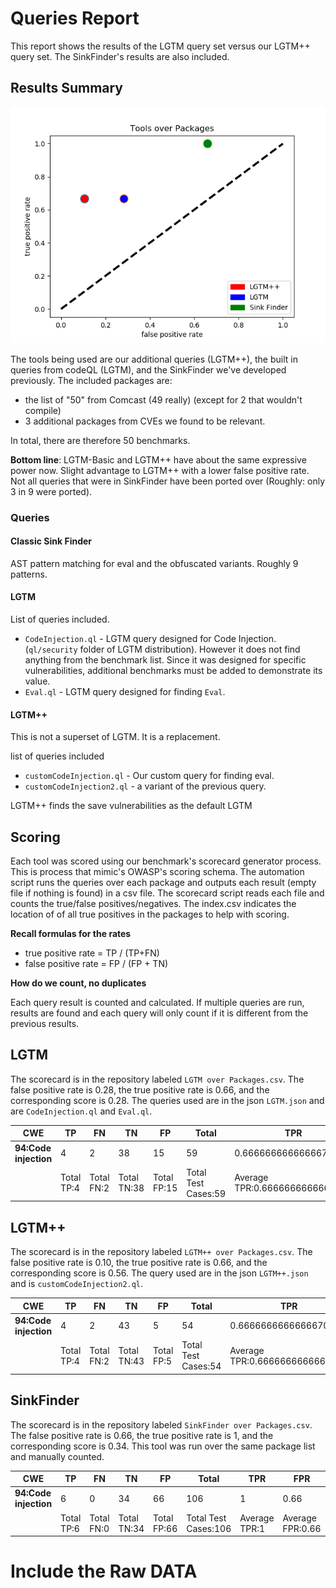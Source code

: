 # Queries Report

This report shows the results of the LGTM query set versus our LGTM++ query set. The SinkFinder's results are also included.

## Results Summary
![](./TOPackages.png)

The tools being used are our additional queries (LGTM++), the built in queries from codeQL (LGTM), and the SinkFinder we've developed previously. The included packages are:

- the list of "50" from Comcast  (49 really) (except for 2 that wouldn't compile)
- 3 additional packages from CVEs we found to be relevant.

In total, there are therefore 50 benchmarks. 

**Bottom line**: LGTM-Basic and LGTM++ have about the same expressive power now. Slight advantage to LGTM++ with a lower false positive rate. Not all queries that were in SinkFinder have been ported over (Roughly: only 3 in 9 were ported). 

### Queries

#### Classic Sink Finder

AST pattern matching for eval and the obfuscated variants. Roughly 9 patterns. 


#### LGTM

List of queries included.
- `CodeInjection.ql` - LGTM query designed for Code Injection. (`ql/security` folder of LGTM distribution). However it does not find anything from the benchmark list. Since it was designed for specific vulnerabilities, additional benchmarks must be added to demonstrate its value. 
- `Eval.ql` - LGTM query designed for finding `Eval`.

#### LGTM++
This is not a superset of LGTM. It is a replacement.

list of queries included
- `customCodeInjection.ql` - Our custom query for finding eval.
- `customCodeInjection2.ql` - a variant of the previous query.

LGTM++ finds the save vulnerabilities as the default LGTM

## Scoring

Each tool was scored using our benchmark's scorecard generator process. This is process that mimic's OWASP's scoring schema. The automation script runs the queries over each package and outputs each result (empty file if nothing is found) in a csv file. The scorecard script reads each file and counts the true/false positives/negatives. The index.csv indicates the location of of all true positives in the packages to help with scoring.

**Recall formulas for the rates**

- true positive rate = TP / (TP+FN)
- false positive rate = FP / (FP + TN)

**How do we count, no duplicates**

Each query result is counted and calculated. If multiple queries are run, results are found and each query will only count if it is different from the previous results.

## LGTM

The scorecard is in the repository labeled `LGTM over Packages.csv`. The false positive rate is 0.28, the true positive rate is 0.66, and the corresponding score is 0.28. The queries used are in the json `LGTM.json` and are `CodeInjection.ql` and `Eval.ql`.

| **CWE**               | **TP**     | **FN**     | **TN**      | **FP**      | **Total**           | **TPR**                        | **FPR**                        | **Score**                         |
| --------------------- | ---------- | ---------- | ----------- | ----------- | ------------------- | ------------------------------ | ------------------------------ | --------------------------------- |
| **94:Code injection** | 4          | 2          | 38          | 15          | 59                  | 0.6666666666666670             | 0.2830188679245280             | 0.38364779874213800               |
|                       | Total TP:4 | Total FN:2 | Total TN:38 | Total FP:15 | Total Test Cases:59 | Average TPR:0.6666666666666666 | Average FPR:0.2830188679245283 | Average Score:0.38364779874213834 |

## LGTM++

The scorecard is in the repository labeled `LGTM++ over Packages.csv`. The false positive rate is 0.10, the true positive rate is 0.66, and the corresponding score is 0.56. The query used are in the json `LGTM++.json` and is `customCodeInjection2.ql`.

| **CWE**               | **TP**     | **FN**     | **TN**      | **FP**     | **Total**           | **TPR**                        | **FPR**                         | **Score**            |
| --------------------- | ---------- | ---------- | ----------- | ---------- | ------------------- | ------------------------------ | ------------------------------- | -------------------- |
| **94:Code injection** | 4          | 2          | 43          | 5          | 54                  | 0.6666666666666670             | 0.10416666666666700             | 0.5625               |
|                       | Total TP:4 | Total FN:2 | Total TN:43 | Total FP:5 | Total Test Cases:54 | Average TPR:0.6666666666666666 | Average FPR:0.10416666666666667 | Average Score:0.5625 |

## SinkFinder

The scorecard is in the repository labeled `SinkFinder over Packages.csv`. The false positive rate is 0.66, the true positive rate is 1, and the corresponding score is 0.34. This tool was run over the same package list and manually counted.

| **CWE**               | **TP**     | **FN**     | **TN**      | **FP**      | **Total**            | **TPR**       | **FPR**          | **Score**          |
| --------------------- | ---------- | ---------- | ----------- | ----------- | -------------------- | ------------- | ---------------- | ------------------ |
| **94:Code injection** | 6          | 0          | 34          | 66          | 106                  | 1             | 0.66             | 0.34               |
|                       | Total TP:6 | Total FN:0 | Total TN:34 | Total FP:66 | Total Test Cases:106 | Average TPR:1 | Average FPR:0.66 | Average Score:0.34 |

# Include the Raw DATA
